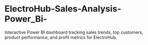 # ElectroHub-Sales-Analysis-Power_Bi-
Interactive Power BI dashboard tracking sales trends, top customers, product performance, and profit metrics for ElectroHub.
